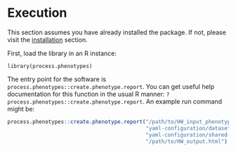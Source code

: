 # Execution

This section assumes you have already installed the package.  If not, please visit the [installation](installation.md) section.

First, load the library in an R instance:

`library(process.phenotypes)`

The entry point for the software is `process.phenotypes::create.phenotype.report`. 
You can get useful help documentation for this function
in the usual R manner: `?process.phenotypes::create.phenotype.report`. An example
run command might be:

```r
process.phenotypes::create.phenotype.report("/path/to/HW_input_phenotypes.tsv",
                                            "yaml-configuration/dataset-specific.yaml",
                                            "yaml-configuration/shared-models.yaml",
                                            "/path/to/HW_output.html")
```

